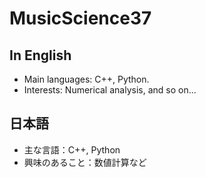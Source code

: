 # MusicScience37

## In English

- Main languages: C++, Python.
- Interests: Numerical analysis, and so on...

## 日本語

- 主な言語：C++, Python
- 興味のあること：数値計算など
